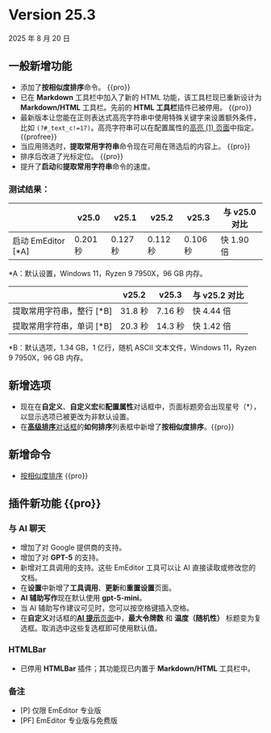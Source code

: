 # Version 25.3

2025 年 8 月 20 日

## 一般新增功能

- 添加了**按相似度排序**命令。 {{pro}}
- 已在 **Markdown** 工具栏中加入了新的 HTML 功能，该工具栏现已重新设计为 **Markdown/HTML** 工具栏。先前的 **HTML 工具栏**插件已被停用。 {{pro}}
- 最新版本让您能在正则表达式高亮字符串中使用特殊关键字来设置额外条件，比如 `(?#_text_c!=17)`。高亮字符串可以在配置属性的[高亮 (1) 页面](../dlg/properties/highlight1/index)中指定。 {{profree}}
- 当应用筛选时，**提取常用字符串**命令现在可用在筛选后的内容上。 {{pro}}
- 排序后改进了光标定位。 {{pro}}
- 提升了**启动**和**提取常用字符串**命令的速度。

### 测试结果：

|  | v25.0 | v25.1 | v25.2 | v25.3 | 与 v25.0 对比 |
| --- | --- | --- | --- | --- | --- |
| 启动 EmEditor \[\*A\] | 0.201 秒 | 0.127 秒 | 0.112 秒 | 0.106 秒 | 快 1.90 倍 |

\*A：默认设置，Windows 11，Ryzen 9 7950X，96 GB 内存。

|  | v25.2 | v25.3 | 与 v25.2 对比 |
| --- | --- | --- | --- |
| 提取常用字符串，整行 \[\*B\] | 31.8 秒 | 7.16 秒 | 快 4.44 倍 |
| 提取常用字符串，单词 \[\*B\] | 20.3 秒 | 14.3 秒 | 快 1.42 倍 |

\*B：默认选项，1.34 GB，1 亿行，随机 ASCII 文本文件，Windows 11，Ryzen 9 7950X，96 GB 内存。

## 新增选项

- 现在在**自定义**、**自定义宏**和**配置属性**对话框中，页面标题旁会出现星号（\*），以显示选项已被更改为非默认设置。
- 在[**高级排序**对话框](../dlg/sort_multi/index)的**如何排序**列表框中新增了**按相似度排序**。{{pro}}

## 新增命令

- [按相似度排序](../cmd/sort/sort_similarity) {{pro}}


## 插件新功能 {{pro}}

### 与 AI 聊天
- 增加了对 Google 提供商的支持。
- 增加了对 **GPT-5** 的支持。
- 新增对工具调用的支持。这些 EmEditor 工具可以让 AI 直接读取或修改您的文档。
- 在**设置**中新增了**工具调用**、**更新**和**重置设置**页面。
- **AI 辅助写作**现在默认使用 **gpt-5-mini**。
- 当 AI 辅助写作建议可见时，您可以按空格键插入空格。
- 在**自定义**对话框的[**AI 提示**页面](../dlg/customize/ai_list/index)中，**最大令牌数** 和 **温度（随机性）** 标题变为复选框。取消选中这些复选框即可使用默认值。

### HTMLBar
- 已停用 **HTMLBar** 插件；其功能现已内置于 **Markdown/HTML** 工具栏中。

### 备注

- \[P\] 仅限 EmEditor 专业版
- \[PF\] EmEditor 专业版与免费版